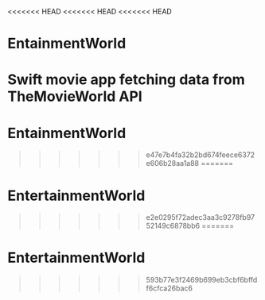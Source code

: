 <<<<<<< HEAD
<<<<<<< HEAD
<<<<<<< HEAD
# EntainmentWorld
Swift movie app fetching data from TheMovieWorld API
=======
# EntainmentWorld
>>>>>>> e47e7b4fa32b2bd674feece6372e606b28aa1a88
=======
# EntertainmentWorld
>>>>>>> e2e0295f72adec3aa3c9278fb9752149c6878bb6
=======
# EntertainmentWorld
>>>>>>> 593b77e3f2469b699eb3cbf6bffdf6cfca26bac6
